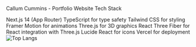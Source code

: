 Callum Cummins - Portfolio Website
Tech Stack

Next.js 14 (App Router)
TypeScript for type safety
Tailwind CSS for styling
Framer Motion for animations
Three.js for 3D graphics
React Three Fiber for React integration with Three.js
Lucide React for icons
Vercel for deployment
![Top Langs](https://github-readme-stats.vercel.app/api/top-langs/?username=CallumC28&layout=compact)
